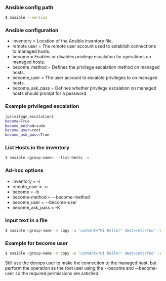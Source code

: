 ### Ansible config path

```sh
$ ansible --version
```
### Ansible configuration
  - inventory = Location of the Ansible inventory file.
  - remote user = The remote user account used to establish connections to managed hosts.
  - become = Enables or disables privilege escalation for operations on managed hosts.
  - become_method = Defines the privilege escalation method on managed hosts.
  - become_user = The user account to escalate privileges to on managed hosts.
  - become_ask_pass = Defines whether privilege escalation on managed hosts should prompt for     a password

### Example privileged escalation 
```sh
[privilege_escalation] 
become=True
become_method=sudo
become_user=root
become_ask_pass=True
```
### List Hosts in the inventory
```sh
$ ansible <group-name> --list-hosts -v
```
### Ad-hoc options

* inventory = -i
* remote_user = -u 
* become = -b
* become-method = --become-method
* become_user = --become-user
* become_ask_pass = -K

### Input text in a file 
```sh
$ ansible <group-name -m copy -a 'content="Hi hello!" dest=/etc/foo' -u devops
```
### Example for become user
```sh
$ ansible <group-name -m copy -a 'content="Hi hello!" dest=/etc/foo' -u devops --become --become-user root
```
Still use the devops user to make the connection to the managed host, but perform the operation as the root user using the --become and --become-user so the required permissions are satisfied.

